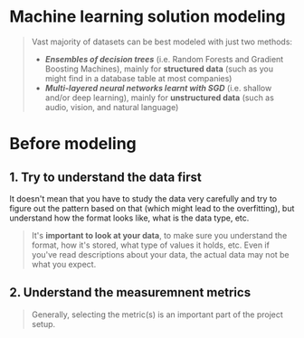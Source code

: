# Machine learning solution modeling

> Vast majority of datasets can be best modeled with just two methods:
> - ***Ensembles of decision trees*** (i.e. Random Forests and Gradient Boosting Machines), mainly for **structured data** (such as you might find in a database table at most companies)
> - ***Multi-layered neural networks learnt with SGD*** (i.e. shallow and/or deep learning), mainly for **unstructured data** (such as audio, vision, and natural language)

# Before modeling
## 1. Try to understand the data first
It doesn't mean that you have to study the data very carefully and try to figure out the pattern based on that (which might lead to the overfitting), but understand how the format looks like, what is the data type, etc.

> It's **important to look at your data**, to make sure you understand the format, how it's stored, what type of values it holds, etc. Even if you've read descriptions about your data, the actual data may not be what you expect.

## 2. Understand the measuremnent metrics
> Generally, selecting the metric(s) is an important part of the project setup.